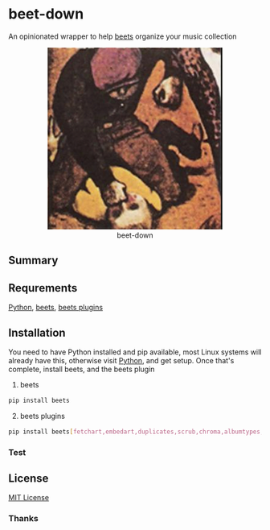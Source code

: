 # beet-down

An opinionated wrapper to help [beets](https://beets.io/) organize your music collection

<figure>
<div align="center" />
    <img src="img/beet-down.png" alt="beet-down" /><br />
    <figcaption>beet-down</figcaption>
</div>
</figure>

## Summary

## Requrements

[Python](https://www.python.org/), [beets](https://beets.io/), [beets plugins](https://beets.readthedocs.io/en/stable/plugins/index.html)

## Installation

You need to have Python installed and pip available, most Linux systems will already have this, otherwise visit [Python](https://www.python.org/), and get setup. Once that's complete, install beets, and the beets plugin

1) beets
```bash
pip install beets
```
2) beets plugins

```bash   
pip install beets[fetchart,embedart,duplicates,scrub,chroma,albumtypes,lastgenre,zero,permissions,inline,the,ftintitle,edit,mbsync,missing]
```

### Test

## License

[MIT License](LICENSE)

### Thanks
